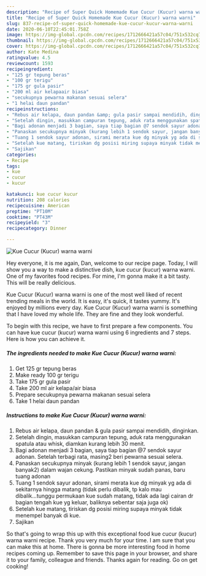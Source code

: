 ```yaml
---
description: "Recipe of Super Quick Homemade Kue Cucur (Kucur) warna warni"
title: "Recipe of Super Quick Homemade Kue Cucur (Kucur) warna warni"
slug: 837-recipe-of-super-quick-homemade-kue-cucur-kucur-warna-warni
date: 2020-06-10T22:45:01.758Z
image: https://img-global.cpcdn.com/recipes/1712666421a57c04/751x532cq70/kue-cucur-kucur-warna-warni-foto-resep-utama.jpg
thumbnail: https://img-global.cpcdn.com/recipes/1712666421a57c04/751x532cq70/kue-cucur-kucur-warna-warni-foto-resep-utama.jpg
cover: https://img-global.cpcdn.com/recipes/1712666421a57c04/751x532cq70/kue-cucur-kucur-warna-warni-foto-resep-utama.jpg
author: Kate Medina
ratingvalue: 4.5
reviewcount: 1593
recipeingredient:
- "125 gr tepung beras"
- "100 gr terigu"
- "175 gr gula pasir"
- "200 ml air kelapaair biasa"
- "secukupnya pewarna makanan sesuai selera"
- "1 helai daun pandan"
recipeinstructions:
- "Rebus air kelapa, daun pandan &amp; gula pasir sampai mendidih, dinginkan."
- "Setelah dingin, masukkan campuran tepung, aduk rata menggunakan spatula atau whisk, diamkan kurang lebih 30 menit."
- "Bagi adonan menjadi 3 bagian, saya tiap bagian @7 sendok sayur adonan. Setelah terbagi rata, masing2 beri pewarna sesuai selera."
- "Panaskan secukupnya minyak (kurang lebih 1 sendok sayur, jangan banyak2) dalam wajan cekung. Pastikan minyak sudah panas, baru tuang adonan"
- "Tuang 1 sendok sayur adonan, sirami merata kue dg minyak yg ada di sekitarnya hingga matang (tidak perlu dibalik, tp kalo mau dibalik...tunggu permukaan kue sudah matang, tidak ada lagi cairan dr bagian tengah kue yg keluar, baliknya sebentar saja juga ok)"
- "Setelah kue matang, tiriskan dg posisi miring supaya minyak tidak menempel banyak di kue."
- "Sajikan"
categories:
- Recipe
tags:
- kue
- cucur
- kucur

katakunci: kue cucur kucur 
nutrition: 208 calories
recipecuisine: American
preptime: "PT10M"
cooktime: "PT43M"
recipeyield: "3"
recipecategory: Dinner

---
```



![Kue Cucur (Kucur) warna warni](https://img-global.cpcdn.com/recipes/1712666421a57c04/751x532cq70/kue-cucur-kucur-warna-warni-foto-resep-utama.jpg)

Hey everyone, it is me again, Dan, welcome to our recipe page. Today, I will show you a way to make a distinctive dish, kue cucur (kucur) warna warni. One of my favorites food recipes. For mine, I'm gonna make it a bit tasty. This will be really delicious.



Kue Cucur (Kucur) warna warni is one of the most well liked of recent trending meals in the world. It is easy, it's quick, it tastes yummy. It's enjoyed by millions every day. Kue Cucur (Kucur) warna warni is something that I have loved my whole life. They are fine and they look wonderful.


To begin with this recipe, we have to first prepare a few components. You can have kue cucur (kucur) warna warni using 6 ingredients and 7 steps. Here is how you can achieve it.

<!--inarticleads1-->

##### The ingredients needed to make Kue Cucur (Kucur) warna warni:

1. Get 125 gr tepung beras
1. Make ready 100 gr terigu
1. Take 175 gr gula pasir
1. Take 200 ml air kelapa/air biasa
1. Prepare secukupnya pewarna makanan sesuai selera
1. Take 1 helai daun pandan




<!--inarticleads2-->

##### Instructions to make Kue Cucur (Kucur) warna warni:

1. Rebus air kelapa, daun pandan &amp; gula pasir sampai mendidih, dinginkan.
1. Setelah dingin, masukkan campuran tepung, aduk rata menggunakan spatula atau whisk, diamkan kurang lebih 30 menit.
1. Bagi adonan menjadi 3 bagian, saya tiap bagian @7 sendok sayur adonan. Setelah terbagi rata, masing2 beri pewarna sesuai selera.
1. Panaskan secukupnya minyak (kurang lebih 1 sendok sayur, jangan banyak2) dalam wajan cekung. Pastikan minyak sudah panas, baru tuang adonan
1. Tuang 1 sendok sayur adonan, sirami merata kue dg minyak yg ada di sekitarnya hingga matang (tidak perlu dibalik, tp kalo mau dibalik...tunggu permukaan kue sudah matang, tidak ada lagi cairan dr bagian tengah kue yg keluar, baliknya sebentar saja juga ok)
1. Setelah kue matang, tiriskan dg posisi miring supaya minyak tidak menempel banyak di kue.
1. Sajikan




So that's going to wrap this up with this exceptional food kue cucur (kucur) warna warni recipe. Thank you very much for your time. I am sure that you can make this at home. There is gonna be more interesting food in home recipes coming up. Remember to save this page in your browser, and share it to your family, colleague and friends. Thanks again for reading. Go on get cooking!
